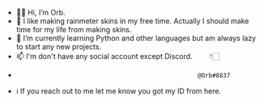 - 👋🏻 Hi, I’m Orb.
- 👀 I like making rainmeter skins in my free time. Actually I should make time for my life from making skins.
- 🌱 I’m currently learning Python and other languages but am always lazy to start any new projects.
- 📫 I'm don't have any social account except Discord. ㅤㅤ   👇🏻
-                                                       @Orb#8837
- ℹ️ If you reach out to me let me know you got my ID from here.


<!---
OrbEnforcer/OrbEnforcer is a ✨ special ✨ repository because its `README.md` (this file) appears on your GitHub profile.
You can click the Preview link to take a look at your changes.
--->

